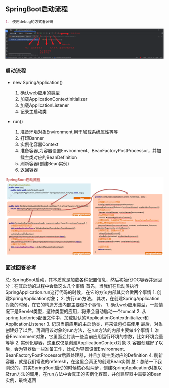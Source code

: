 ## SpringBoot启动流程

```markdown
1. 使用debug的方式看源码
```

![Pic2](./images/Pic1.png)

### 启动流程

- new SpringApplication()
  1. 确认web应用的类型
  2. 加载ApplicationContextInitializer
  3. 加载ApplicationListener
  4. 记录主启动类

- run()

  1. 准备环境对象Environment,用于加载系统属性等等
  2. 打印Banner
  3. 实例化容器Context
  4. 准备容器,为容器设置Environment、BeanFactoryPostProcessor，并加载主类对应的BeanDefinition
  5. 刷新容器(创建Bean实例)
  6. 返回容器

![Pic2](./images/Pic2.png)

### 面试回答参考

总: SpringBoot启动，其本质就是加载各种配置信息，然后初始化IOC容器并返回
分：在其启动的过程中会做这么几个事情
    首先，当我们在启动类执行SpringApplication.run这行代码的时候，在它的方法内部其实会做两个事情
	1. 创建SpringApplication对象；
	2. 执行run方法。
          其次，在创建SpringApplication对象的时候，在它的构造方法内部主要做3个事情。
	1. 确认web应用类型，一般情况下是Servlet类型，这种类型的应用，将来会自动启动一个tomcat
	2. 从spring.factories配置文件中，加载默认的ApplicationContextInitializer和ApplicationListener
	3. 记录当前应用的主启动类，将来做包扫描使用
    最后，对象创建好了以后，再调用该对象的run方法，在run方法的内部主要做4个事情
	1. 准备Environment对象，它里面会封装一些当前应用运行环境的参数，比如环境变量等等
	2. 实例化容器，这里仅仅是创建ApplicationContext对象
	3. 容器创建好了以后，会为容器做一些准备工作，比如为容器设置Environment、BeanFactoryPostProcessor后置处理器，并且加载主类对应的Definition
	4. 刷新容器，就是我们常说的referesh，在这里会真正的创建Bean实例
	总：总结一下我刚说的，其实SpringBoot启动的时候核心就两步，创建SpringApplication对象以及run方法的调用，在run方法中会真正的实例化容器，并创建容器中需要的Bean实例，最终返回
